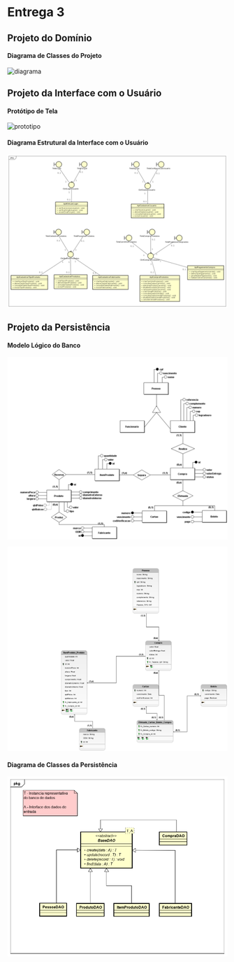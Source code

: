 ﻿# Entrega 3

## Projeto do Domínio

#### Diagrama de Classes do Projeto

![diagrama]()

## Projeto da Interface com o Usuário

#### Protótipo de Tela

![prototipo]()

#### Diagrama Estrutural da Interface com o Usuário

![diagrama](imagens/diagramStructureUserInterface.png)

## Projeto da Persistência

#### Modelo Lógico do Banco

![modelo](imagens/ps_bd.png)

![modelo](imagens/ps_logico.png)

#### Diagrama de Classes da Persistência

![diagrama](imagens/persistencia_dao.png)
